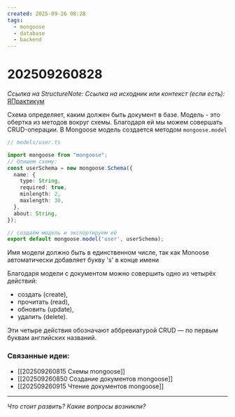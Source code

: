 ```yaml
---
created: 2025-09-26 08:28
tags:
  - mongoose
  - database
  - backend
---
```

# 202509260828
*Ссылка на StructureNote:* 
*Ссылка на исходник или контекст (если есть):* [ЯПрактикум](https://practicum.yandex.ru/learn/backend-nodejs/courses/16b47298-e20d-4fde-9619-1ab305039a00/sprints/564238/topics/a4928f0d-5f69-4053-bea3-fa90d3a2a89f/lessons/15cef645-c2a0-4925-9e9b-bb174e07ec2e/)

Схема определяет, каким должен быть документ в базе. Модель - это обертка из методов вокруг схемы. Благодаря ей мы можем совершать CRUD-операции. В Mongoose модель создается методом `mongoose.model`
```ts
// models/user.ts

import mongoose from "mongoose";
// Опишем схему:
const userSchema = new mongoose.Schema({
  name: {
    type: String,
    required: true,
    minlength: 2,
    maxlength: 30,
  },
  about: String,
});

// создаём модель и экспортируем её
export default mongoose.model('user', userSchema);
```
Имя модели должно быть в единственном числе, так как Monoose автоматически добавляет букву 's' в конце имени

Благодаря модели с документом можно совершить одно из четырёх действий:

- создать (create),
- прочитать (read),
- обновить (update),
- удалить (delete).

Эти четыре действия обозначают аббревиатурой CRUD — по первым буквам английских названий.
### Связанные идеи:
* [[202509260815 Схемы mongoose]]
* [[202509260850 Создание документов mongoose]]
* [[202509260915 Чтение документов mongoose]]
---

*Что стоит развить? Какие вопросы возникли?*